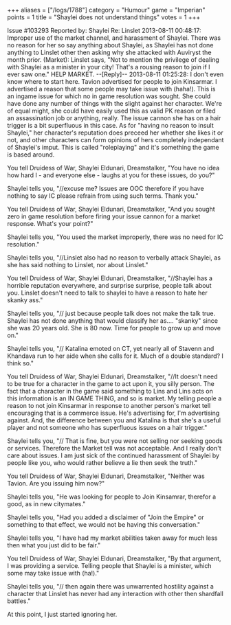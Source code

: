 +++
aliases = ["/logs/1788"]
category = "Humour"
game = "Imperian"
points = 1
title = "Shaylei does not understand things"
votes = 1
+++

Issue #103293   Reported by: Shaylei    Re: Linslet
2013-08-11 00:48:17: 
Improper use of the market channel, and harassment of Shaylei. There was no reason for her so say anything about Shaylei, as Shaylei has not done anything to Linslet other then asking why she attacked with Auviryst the month prior. (Market): Linslet says, "Not to mention the privilege of dealing with Shaylei as a minister in your city! That's a rousing reason to join if I ever saw one." HELP MARKET.
--[Reply]--
2013-08-11 01:25:28: 
I don't even know where to start here.  Tavion advertised for people to join Kinsarmar.  I advertised a reason that some people may take issue with (haha!).  This is an ingame issue for which no in game resolution was sought.  She could have done any number of things with the slight against her character.  We're of equal might, she could have easily used this as valid PK reason or filed an assassination job or anything, really.  The issue cannon she has on a hair trigger is a bit superfluous in this case.  As for "having no reason to insult Shaylei," her character's reputation does preceed her whether she likes it or not, and other characters can form opinions of hers completely independant of Shaylei's imput.  This is called "roleplaying" and it's something the game is based around.


You tell Druidess of War, Shaylei Eldunari, Dreamstalker, "You have no idea how hard I - and everyone else - laughs at you for these issues, do you?"

Shaylei tells you, "//excuse me? Issues are OOC therefore if you have nothing to say IC please refrain from using such terms. Thank you."

You tell Druidess of War, Shaylei Eldunari, Dreamstalker, "And you sought zero in game resolution before firing your issue cannon for a market response. What's your point?"

Shaylei tells you, "You used the market improperly, there was no need for IC resolution."

Shaylei tells you, "//Linslet also had no reason to verbally attack Shaylei, as she has said nothing to Linslet, nor about Linslet."

You tell Druidess of War, Shaylei Eldunari, Dreamstalker, "//Shaylei has a horrible reputation everywhere, and surprise surprise, people talk about you. Linslet doesn't need to talk to shaylei to have a reason to hate her skanky ass."

Shaylei tells you, "// just because people talk does not make the talk true. Shaylei has not done anything that would classify her as.... "skanky" since she was 20 years old. She is 80 now. Time for people to grow up and move on."

Shaylei tells you, "// Katalina emoted on CT, yet nearly all of Stavenn and Khandava run to her aide when she calls for it. Much of a double standard? I think so."

You tell Druidess of War, Shaylei Eldunari, Dreamstalker, "//It doesn't need to be true for a character in the game to act upon it, you silly person. The fact that a character in the game said something to Lins and Lins acts on this information is an IN GAME THING, and so is market. My telling people a reason to not join Kinsarmar in response to another person's market tell encouraging that is a commerce issue. He's advertising for, I'm advertising against. And, the difference between you and Katalina is that she's a useful player and not someone who has superfluous issues on a hair trigger."

Shaylei tells you, "// That is fine, but you were not selling nor seeking goods or services. Therefore the Market tell was not acceptable. And I really don't care about issues. I am just sick of the continued harassment of Shaylei by people like you, who would rather believe a lie then seek the truth."

You tell Druidess of War, Shaylei Eldunari, Dreamstalker, "Neither was Tavion. Are you issuing him now?"

Shaylei tells you, "He was looking for people to Join Kinsamrar, therefor a good, as in new citymates."

Shaylei tells you, "Had you added a disclaimer of "Join the Empire" or something to that effect, we would not be having this conversation."

Shaylei tells you, "I have had my market abilities taken away for much less then what you just did to be fair."

You tell Druidess of War, Shaylei Eldunari, Dreamstalker, "By that argument, I was providing a service. Telling people that Shaylei is a minister, which some may take issue with (ha!)."

Shaylei tells you, "// then again there was unwarrented hostility against a character that Linslet has never had any interaction with other then shardfall battles."

At this point, I just started ignoring her.